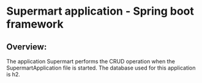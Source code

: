 # Supermart application - Spring boot framework
## Overview:
The application Supermart performs the CRUD operation when the SupermartApplication file is started. The database used for this application is h2.
